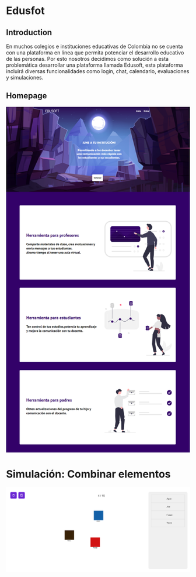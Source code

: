 # Edusfot

## Introduction

En muchos colegios e instituciones educativas de Colombia no se cuenta con una plataforma en línea que permita potenciar el desarrollo educativo de las personas. Por esto nosotros decidimos como solución a esta problemática desarrollar una plataforma llamada Edusoft, esta plataforma incluirá diversas funcionalidades como  login, chat, calendario, evaluaciones y simulaciones. 

## Homepage

![Chat Application](https://github.com/barryallen2223/edusoft/blob/main/homepage/assets/vista_homepage.png)

# Simulación: Combinar elementos

![Chat Application](https://github.com/barryallen2223/edusoft/blob/main/simulaciones/simCombinarElementos/assets/vista_simulacion_combinar%20elementos.png)
